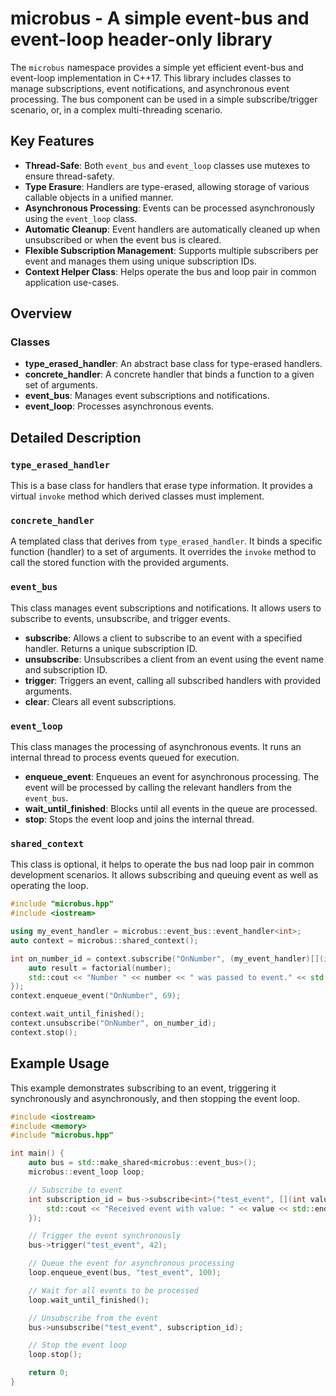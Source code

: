 # microbus - A simple event-bus and event-loop header-only library

The `microbus` namespace provides a simple yet efficient event-bus and event-loop implementation in C++17.
This library includes classes to manage subscriptions, event notifications, and asynchronous event processing.
The bus component can be used in a simple subscribe/trigger scenario, or, in a complex multi-threading scenario.

## Key Features

- **Thread-Safe**: Both `event_bus` and `event_loop` classes use mutexes to ensure thread-safety.
- **Type Erasure**: Handlers are type-erased, allowing storage of various callable objects in a unified manner.
- **Asynchronous Processing**: Events can be processed asynchronously using the `event_loop` class.
- **Automatic Cleanup**: Event handlers are automatically cleaned up when unsubscribed or when the event bus is cleared.
- **Flexible Subscription Management**: Supports multiple subscribers per event and manages them using unique subscription IDs.
- **Context Helper Class**: Helps operate the bus and loop pair in common application use-cases.

## Overview

### Classes

- **type_erased_handler**: An abstract base class for type-erased handlers.
- **concrete_handler**: A concrete handler that binds a function to a given set of arguments.
- **event_bus**: Manages event subscriptions and notifications.
- **event_loop**: Processes asynchronous events.

## Detailed Description

### `type_erased_handler`

This is a base class for handlers that erase type information. It provides a virtual `invoke` method which derived classes must implement.

### `concrete_handler`

A templated class that derives from `type_erased_handler`. It binds a specific function (handler) to a set of arguments. It overrides the `invoke` method to call the stored function with the provided arguments.

### `event_bus`

This class manages event subscriptions and notifications. It allows users to subscribe to events, unsubscribe, and trigger events.

- **subscribe**: Allows a client to subscribe to an event with a specified handler. Returns a unique subscription ID.
- **unsubscribe**: Unsubscribes a client from an event using the event name and subscription ID.
- **trigger**: Triggers an event, calling all subscribed handlers with provided arguments.
- **clear**: Clears all event subscriptions.

### `event_loop`

This class manages the processing of asynchronous events. It runs an internal thread to process events queued for execution.

- **enqueue_event**: Enqueues an event for asynchronous processing. The event will be processed by calling the relevant handlers from the `event_bus`.
- **wait_until_finished**: Blocks until all events in the queue are processed.
- **stop**: Stops the event loop and joins the internal thread.

### `shared_context`

This class is optional, it helps to operate the bus nad loop pair
in common development scenarios.
It allows subscribing and queuing event as well as operating the loop.

```cpp
#include "microbus.hpp"
#include <iostream>

using my_event_handler = microbus::event_bus::event_handler<int>;
auto context = microbus::shared_context();

int on_number_id = context.subscribe("OnNumber", (my_event_handler)[](int number) {
    auto result = factorial(number);
    std::cout << "Number " << number << " was passed to event." << std::endl;
});
context.enqueue_event("OnNumber", 69);

context.wait_until_finished();
context.unsubscribe("OnNumber", on_number_id);
context.stop();
```

## Example Usage

This example demonstrates subscribing to an event,
triggering it synchronously and asynchronously,
and then stopping the event loop.

```cpp
#include <iostream>
#include <memory>
#include "microbus.hpp"

int main() {
    auto bus = std::make_shared<microbus::event_bus>();
    microbus::event_loop loop;

    // Subscribe to event
    int subscription_id = bus->subscribe<int>("test_event", [](int value) {
        std::cout << "Received event with value: " << value << std::endl;
    });

    // Trigger the event synchronously
    bus->trigger("test_event", 42);

    // Queue the event for asynchronous processing
    loop.enqueue_event(bus, "test_event", 100);

    // Wait for all events to be processed
    loop.wait_until_finished();

    // Unsubscribe from the event
    bus->unsubscribe("test_event", subscription_id);

    // Stop the event loop
    loop.stop();

    return 0;
}
```
